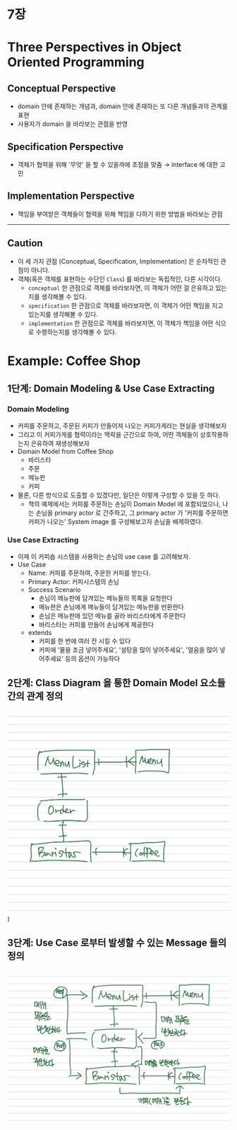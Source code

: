# 7장

# Three Perspectives in Object Oriented Programming

## Conceptual Perspective

- domain 안에 존재하는 개념과, domain 안에 존재하는 또 다른 개념들과의 관계를 표현
- 사용자가 domain 을 바라보는 관점을 반영

## Specification Perspective

- 객체가 협력을 위해 '무엇' 을 할 수 있을까에 초점을 맞춤 → interface 에 대한 고민

## Implementation Perspective

- 책임을 부여받은 객체들이 협력을 위해 책임을 다하기 위한 방법을 바라보는 관점

---

## Caution

- 이 세 가지 관점 (Conceptual, Specification, Implementation) 은 순차적인 관점이 아니다.
- 객체(혹은 객체를 표현하는 수단인 `Class`) 를 바라보는 독립적인, 다른 시각이다.
  - `conceptual` 한 관점으로 객체를 바라보자면, 이 객체가 어떤 걸 은유하고 있는지를 생각해볼 수 있다.
  - `specification` 한 관점으로 객체를 바라보자면, 이 객체가 어떤 책임을 지고 있는지를 생각해볼 수 있다.
  - `implementation` 한 관점으로 객체를 바라보자면, 이 객체가 책임을 어떤 식으로 수행하는지를 생각해볼 수 있다.

# Example: Coffee Shop

## 1단계: Domain Modeling & Use Case Extracting

### Domain Modeling

- 커피를 주문하고, 주문된 커피가 만들어져 나오는 커피가게라는 현실을 생각해보자
- 그리고 이 커피가게를 협력이라는 맥락을 근간으로 하여, 어떤 객체들이 상호작용하는지 은유하여 재생성해보자
- Domain Model from Coffee Shop
  - 바리스타
  - 주문
  - 메뉴판
  - 커피
- 물론, 다른 방식으로 도출할 수 있겠다만, 일단은 이렇게 구성할 수 있을 듯 하다.
  - 책의 예제에서는 커피를 주문하는 손님이 Domain Model 에 포함되었으나, 나는 손님을 primary actor 로 간주하고, 그 primary actor 가 '커피를 주문하면 커피가 나오는' System image 를 구성해보고자 손님을 배제하였다.

### Use Case Extracting

- 이제 이 커피숍 시스템을 사용하는 손님의 use case 를 고려해보자.
- Use Case
  - Name: 커피를 주문하여, 주문한 커피를 받는다.
  - Primary Actor: 커피시스템의 손님
  - Success Scenario
    - 손님이 메뉴판에 담겨있는 메뉴들의 목록을 요청한다
    - 메뉴판은 손님에게 메뉴들이 담겨있는 메뉴판을 반환한다
    - 손님은 메뉴판에 있던 메뉴를 골라 바리스타에게 주문한다
    - 바리스타는 커피를 만들어 손님에게 제공한다
  - extends
    - 커피를 한 번에 여러 잔 시킬 수 있다
    - 커피에 '물을 조금 넣어주세요', '설탕을 많이 넣어주세요', '얼음을 많이 넣어주세요' 등의 옵션이 가능하다

## 2단계: Class Diagram 을 통한 Domain Model 요소들간의 관계 정의

![0](/chapter-7/0.png))

## 3단계: Use Case 로부터 발생할 수 있는 Message 들의 정의

![1](/chapter-7/1.png)
